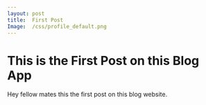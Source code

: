 ```yaml
---
layout: post
title:  First Post
Image:  /css/profile_default.png
---
```

# This is the First Post on this Blog App
Hey fellow mates this the first post on this blog website.
